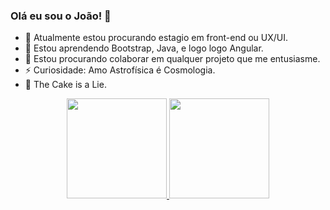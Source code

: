 ### Olá eu sou o João! 👋

- 🔭 Atualmente estou procurando estagio em front-end ou UX/UI.
- 🌱 Estou aprendendo Bootstrap, Java, e logo logo Angular.
- 👯 Estou procurando colaborar em qualquer projeto que me entusiasme.
- ⚡ Curiosidade: Amo Astrofísica é Cosmologia.
- 🎂 The Cake is a Lie.

<div align="center">
  <a href="https://github.com/joaoemc2">
  <img height="160em" src="https://github-readme-stats.vercel.app/api?username=joaoemc2&show_icons=true&theme=codeSTACKr&include_all_commits=true&count_private=true"/>
  <img height="160em" src="https://github-readme-stats.vercel.app/api/top-langs/?username=joaoemc2&layout=compact&langs_count=7&theme=codeSTACKr"/>
</div>
